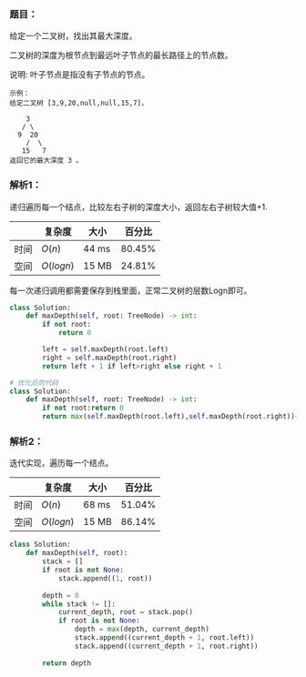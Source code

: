 ### 题目：
给定一个二叉树，找出其最大深度。

二叉树的深度为根节点到最远叶子节点的最长路径上的节点数。

说明: 叶子节点是指没有子节点的节点。

```
示例：
给定二叉树 [3,9,20,null,null,15,7]，

    3
   / \
  9  20
    /  \
   15   7
返回它的最大深度 3 。
```

### 解析1：
递归遍历每一个结点，比较左右子树的深度大小，返回左右子树较大值+1.

|  |复杂度|大小|百分比|
|--|--|--|--|
|时间|$O(n)$|44 ms|80.45%|
|空间|$O(logn)$|15 MB|24.81%|

每一次递归调用都需要保存到栈里面，正常二叉树的层数Logn即可。

```python
class Solution:
    def maxDepth(self, root: TreeNode) -> int:
        if not root:
            return 0

        left = self.maxDepth(root.left) 
        right = self.maxDepth(root.right)
        return left + 1 if left>right else right + 1

# 优化后的代码
class Solution:
    def maxDepth(self, root: TreeNode) -> int:
        if not root:return 0
        return max(self.maxDepth(root.left),self.maxDepth(root.right))+1
```

### 解析2：
迭代实现，遍历每一个结点。

|  |复杂度|大小|百分比|
|--|--|--|--|
|时间|$O(n)$|68 ms|51.04%|
|空间|$O(logn)$|15 MB|86.14%|

```python
class Solution:
    def maxDepth(self, root):
        stack = []
        if root is not None:
            stack.append((1, root))
        
        depth = 0
        while stack != []:
            current_depth, root = stack.pop()
            if root is not None:
                depth = max(depth, current_depth)
                stack.append((current_depth + 1, root.left))
                stack.append((current_depth + 1, root.right))
        
        return depth
```